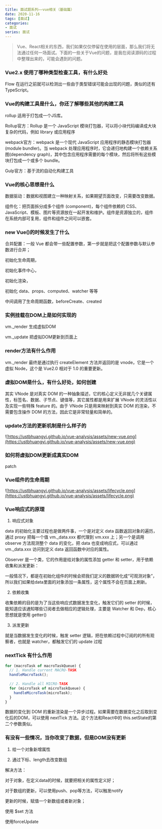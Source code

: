 ```yaml
---
title: 面试题系列——vue相关（基础篇）
date: 2020-11-16
tags: [面试]
categories: 
- 面试
series: 面试
---
```


> Vue、React相关的东西，我们如果仅仅停留在使用的层面，那么我们将无法通过任何一场面试。下面的一些关于Vue的问题，是我在阅读源码的过程中整理出来的，可能会遇到的问题。

### Vue2.x 使用了哪种类型检查工具，有什么好处

Flow 在运行之前就可以检测出一些由于类型错误可能会出现的问题，类似的还有 TypeScript。

### Vue的构建工具是什么，你还了解哪些其他的构建工具

rollup 适用于打包成一个JS库。

Rollup官方：Rollup 是一个 JavaScript 模块打包器，可以将小块代码编译成大块复杂的代码，例如 library 或应用程序

webpack官方：webpack 是一个现代 JavaScript 应用程序的静态模块打包器(module bundler)。当 webpack 处理应用程序时，它会递归地构建一个依赖关系图(dependency graph)，其中包含应用程序需要的每个模块，然后将所有这些模块打包成一个或多个 bundle。

Gulp官方：基于流的自动化构建工具

### Vue的核心思想是什么

数据驱动：数据和视图建立一种映射关系，如果期望页面改变，只需要改变数据。

组件化：把页面拆分成多个组件 (component)，每个组件依赖的 CSS、JavaScript、模板、图片等资源放在一起开发和维护。组件是资源独立的，组件在系统内部可复用，组件和组件之间可以嵌套。

### new Vue()的时候发生了什么

合并配置：一般 Vue 都会带一些配置参数，第一步就是把这个配置参数与默认参数进行合并；

初始化生命周期，

初始化事件中心，

初始化渲染，

初始化 data、props、computed、watcher 等等

中间调用了生命周期函数，beforeCreate、created

### 实例挂载在DOM上是如何实现的

vm._render 生成虚拟DOM

vm._update 把虚拟DOM更新到页面上

### render方法有什么作用

vm._render 最终是通过执行 createElement 方法并返回的是 vnode，它是一个虚拟 Node，这个是 Vue2.0 相对于 1.0 的重要更新。

### 虚拟DOM是什么，有什么好处，如何创建

其实 VNode 是对真实 DOM 的一种抽象描述，它的核心定义无非就几个关键属性，标签名、数据、子节点、键值等，其它属性都是用来扩展 VNode 的灵活性以及实现一些特殊 feature 的。由于 VNode 只是用来映射到真实 DOM 的渲染，不需要包含操作 DOM 的方法，因此它是非常轻量和简单的。

### update方法的更新机制是什么样子的

![https://ustbhuangyi.github.io/vue-analysis/assets/new-vue.png](https://ustbhuangyi.github.io/vue-analysis/assets/new-vue.png)

### 如何将虚拟DOM更新成真实DOM

patch

### Vue组件的生命周期

![https://ustbhuangyi.github.io/vue-analysis/assets/lifecycle.png](https://ustbhuangyi.github.io/vue-analysis/assets/lifecycle.png)

### Vue响应式的原理

1. 响应式对象

data 的初始化主要过程也是做两件事，一个是对定义 data 函数返回对象的遍历，通过 proxy 把每一个值 vm._data.xxx 都代理到 vm.xxx 上；另一个是调用 observe 方法观测整个 data 的变化，把 data 也变成响应式，可以通过 vm._data.xxx 访问到定义 data 返回函数中对应的属性。

Observer 是一个类，它的作用是给对象的属性添加 getter 和 setter，用于依赖收集和派发更新：

一般情况下，都是在初始化组件的时候会把我们定义的数据转化成“可观测对象”，所以我们如果给data里面的对象添加一条属性，这个属性不会在页面上刷新。

2. 依赖收集

收集依赖的目的是为了当这些响应式数据发生变化，触发它们的 setter 的时候，能知道应该通知哪些订阅者去做相应的逻辑处理，主要是 Watcher 和 Dep，核心思想就是使用 getter()

3. 派发更新

就是当数据发生变化的时候，触发 setter 逻辑，把在依赖过程中订阅的的所有观察者，也就是 watcher，都触发它们的 update 过程

### nextTick 有什么作用

```js
for (macroTask of macroTaskQueue) {
  // 1. Handle current MACRO-TASK
  handleMacroTask();
    
  // 2. Handle all MICRO-TASK
  for (microTask of microTaskQueue) {
    handleMicroTask(microTask);
  }
}
```

数据的变化到 DOM 的重新渲染是一个异步过程。如果需要在数据变化之后取到变化后的DOM，可以使用 nextTick 方法。这个方法和React中的 this.setState的第二个参数类似。

### 有没有一些情况，当你改变了数据，但是DOM没有更新

1. 给一个对象新增属性

2. 通过下标、length去改变数组

解决方法：

对于对象，在定义data的时候，就要把相关的属性定义好；

对于数组的更新，可以使用push、pop等方法，可以触发notify

更新的时候，赋值一个新数组或者新对象；

使用 $set 方法

使用forceUpdate